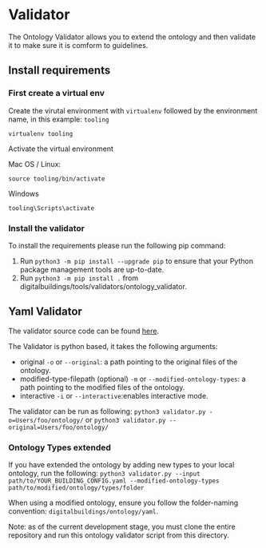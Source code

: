 # Validator

The Ontology Validator allows you to extend the ontology and then validate it to make sure it is comform to guidelines.

## Install requirements

### First create a virtual env

Create the virutal environment with `virtualenv` followed by the environment name, in this example: `tooling`

```
virtualenv tooling
```


Activate the virtual environment

Mac OS / Linux:
```
source tooling/bin/activate
```

Windows
```
tooling\Scripts\activate
```

### Install the validator

To install the requirements please run the following pip command:

1. Run `python3 -m pip install --upgrade pip` to ensure that your Python package management tools are up-to-date.
2. Run `python3 -m pip install .` from digitalbuildings/tools/validators/ontology_validator.


## Yaml Validator
The validator source code can be found [here](yamlformat/validator/validate_types.py).

The Validator is python based, it takes the following arguments:

* original `-o` or `--original`: a path pointing to the original files of the
  ontology.
* modified-type-filepath (optional) `-m` or `--modified-ontology-types`:
  a path pointing to the modified files of the ontology.
* interactive `-i` or `--interactive`:enables interactive mode.

The validator can be run as following: `python3 validator.py
-o=Users/foo/ontology/` or `python3 validator.py --original=Users/foo/ontology/`

### Ontology Types extended

If you have extended the ontology by adding new types to your local ontology, run the following: `python3 validator.py --input path/to/YOUR_BUILDING_CONFIG.yaml --modified-ontology-types path/to/modified/ontology/types/folder`

When using a modified ontology, ensure you follow the folder-naming convention: `digitalbuildings/ontology/yaml`.

Note: as of the current development stage, you must clone the entire repository and run this ontology validator script from this directory.
